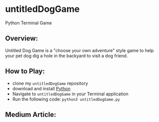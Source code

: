 # untitledDogGame
Python Terminal Game 

## Overview: 
Untitled Dog Game is a "choose your own adventure" style game to help your pet dog dig a hole in the backyard to visit a dog friend. 

## How to Play:
- clone my `untitledDogGame` repository
- download and install [Python](https://www.python.org/downloads/)
- Navigate to `untitledDogGame` in your Terminal application 
- Run the following code: `python3 untitledDogGame.py`

## Medium Article: 
